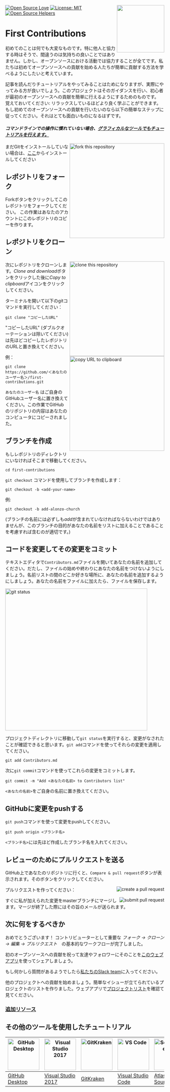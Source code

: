 [![Open Source Love](https://badges.frapsoft.com/os/v1/open-source.svg?v=103)](https://github.com/ellerbrock/open-source-badges/)
[<img align="right" width="150" src="https://firstcontributions.github.io/assets/Readme/join-slack-team.png">](https://firstcontributors.slack.com/)
[![License: MIT](https://img.shields.io/badge/License-MIT-green.svg)](https://opensource.org/licenses/MIT)
[![Open Source Helpers](https://www.codetriage.com/roshanjossey/first-contributions/badges/users.svg)](https://www.codetriage.com/roshanjossey/first-contributions)

# First Contributions

初めてのことは何でも大変なものです。特に他人と協力する時はそうで、間違うのは気持ちの良いことではありません。しかし、オープンソースにおける活動では協力することが全てです。私たちは初めてオープンソースへの貢献を始める人たちが簡単に貢献する方法を学べるようにしたいと考えています。

記事を読んだりチュートリアルをやってみることはためになりますが、実際にやってみる方が良いでしょう。このプロジェクトはそのガイダンスを行い、初心者が最初のオープンソースへの貢献を簡単に行えるようにするためのものです。
覚えておいてください: リラックスしているほどより良く学ぶことができます。もし初めてのオープンソースへの貢献を行いたいのなら以下の簡単なステップに従ってください。それはとても面白いものになるはずです。

#### *コマンドラインでの操作に慣れていない場合、[グラフィカルなツールでもチュートリアルを行えます。]( #その他のツールを使用したチュートリアル )*

<img align="right" width="300" src="https://firstcontributions.github.io/assets/Readme/fork.png" alt="fork this repository" />

まだGitをインストールしていない場合は、[ここ](https://help.github.com/articles/set-up-git/)からインストールしてください

## レポジトリをフォーク

Forkボタンをクリックしてこのレポジトリをフォークしてください。
この作業はあなたのアカウントにこのレポジトリのコピーを作ります。

## レポジトリをクローン

<img align="right" width="300" src="https://firstcontributions.github.io/assets/Readme/clone.png" alt="clone this repository" />

次にレポジトリをクローンします。*Clone and download*ボタンをクリックした後に*Copy to clipboard*アイコンをクリックしてください。

ターミナルを開いて以下のgitコマンドを実行してください：

```
git clone "コピーしたURL"
```
"コピーしたURL" (ダブルクオーテーションは除いてください) は先ほどコピーしたレポジトリのURLと置き換えてください。

<img align="right" width="300" src="https://firstcontributions.github.io/assets/Readme/copy-to-clipboard.png" alt="copy URL to clipboard" />

例：
```
git clone https://github.com/＜あなたのユーザー名＞/first-contributions.git
```
`あなたのユーザー名` はご自身のGitHubユーザー名に置き換えてください。この作業でGitHub のリポジトリの内容はあなたのコンピュータにコピーされました。

## ブランチを作成

もしレポジトリのディレクトリにいなければそこまで移動してください。

```
cd first-contributions
```
`git checkout` コマンドを使用してブランチを作成します：
```
git checkout -b <add-your-name>
```

例:
```
git checkout -b add-alonzo-church
```
(ブランチの名前には必ずしも*add*が含まれていなければならないわけではありませんが、このブランチの目的があなたの名前をリストに加えることであることを考慮すれば含むのが適切です。)

## コードを変更してその変更をコミット

テキストエディタで`Contributors.md`ファイルを開いてあなたの名前を追加してください。だたし、ファイルの始めや終わりにあなたの名前をつけないようにしましょう。名前リストの間のどこか好きな場所に、あなたの名前を追加するようにしましょう。あなたの名前をファイルに加えたら、ファイルを保存します。

<img align="float: right;" width="450" src="https://firstcontributions.github.io/assets/Readme/git-status.png" alt="git status" />

プロジェクトディレクトリに移動して`git status`を実行すると、変更がなされたことが確認できると思います。`git add`コマンドを使ってそれらの変更を適用してください。
```
git add Contributors.md
```

次に`git commit`コマンドを使ってこれらの変更をコミットします。
```
git commit -m "Add <あなたの名前> to Contributors list"
```
`<あなたの名前>`をご自身の名前に置き換えてください。

## GitHubに変更をpushする

`git push`コマンドを使って変更をpushしてください。
```
git push origin <ブランチ名>
```
`<ブランチ名>`には先ほど作成したブランチ名を入れてください。

## レビューのためにプルリクエストを送る

GitHub上であなたのリポジトリに行くと、`Compare & pull request`ボタンが表示されます。そのボタンをクリックしてください。

<img style="float: right;" src="https://firstcontributions.github.io/assets/Readme/compare-and-pull.png" alt="create a pull request" />

プルリクエストを作ってください：

<img style="float: right;" src="https://firstcontributions.github.io/assets/Readme/submit-pull-request.png" alt="submit pull request" />

すぐに私が加えられた変更をmasterブランチにマージします。マージが終了した際にはその旨のメールが送られます。

## 次に何をするべきか

おめでとうございます！  コントリビューターとして重要な _フォーク -> クローン -> 編集 -> プルリクエスト_　の基本的なワークフローが完了しました。

初のオープンソースへの貢献を祝って友達やフォロワーにそのことを[このウェブアプリ](https://roshanjossey.github.io/first-contributions/#social-share)を使ってシェアしましょう。

もし何かしら質問があるようでしたら[私たちのSlack team](https://firstcontributors.slack.com/join/shared_invite/enQtMzE1MTYwNzI3ODQ0LTZiMDA2OGI2NTYyNjM1MTFiNTc4YTRhZTg4OWZjMzA0ZWZmY2UxYzVkMzI1ZmVmOWI4ODdkZWQwNTM2NDVmNjY)に入ってください。

他のプロジェクトへの貢献を始めましょう。簡単なイシューが立てられているプロジェクトのリストを作りました。ウェブアプリで[プロジェクトリスト](https://roshanjossey.github.io/first-contributions/#project-list)を確認て見てください。

### [追加リソース](../additional-material/git_workflow_scenarios/additional-material.md)

## その他のツールを使用したチュートリアル
|<a href="../github-desktop-tutorial.md"><img alt="GitHub Desktop" src="https://desktop.github.com/images/desktop-icon.svg" width="100"></a>|<a href="../github-windows-vs2017-tutorial.md"><img alt="Visual Studio 2017" src="https://upload.wikimedia.org/wikipedia/commons/c/cd/Visual_Studio_2017_Logo.svg" width="100"></a>|<a href="../gitkraken-tutorial.md"><img alt="GitKraken" src="https://firstcontributions.github.io/assets/Readme/gk-icon.png" width="100"></a>|<a href="../github-windows-vs-code-tutorial.md"><img alt="VS Code" src="https://upload.wikimedia.org/wikipedia/commons/2/2d/Visual_Studio_Code_1.18_icon.svg" width=100></a>|<a href="../sourcetree-macos-tutorial.md"><img alt="Sourcetree App" src="https://wac-cdn.atlassian.com/dam/jcr:81b15cde-be2e-4f4a-8af7-9436f4a1b431/Sourcetree-icon-blue.svg" width=100></a>|
|---|---|---|---|---|
|[GitHub Desktop](../github-desktop-tutorial.md)|[Visual Studio 2017](../github-windows-vs2017-tutorial.md)|[GitKraken](../gitkraken-tutorial.md)|[Visual Studio Code](../github-windows-vs-code-tutorial.md)|[Atlassian Sourcetree](../sourcetree-macos-tutorial.md)|

